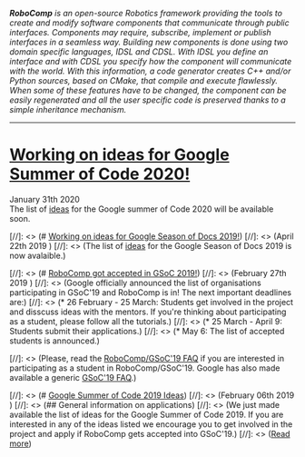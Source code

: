 _**RoboComp** is an open-source Robotics framework providing the tools to create and modify software components that communicate through public interfaces. Components may require, subscribe, implement or publish interfaces in a seamless way. Building new components is done using two domain specific languages, IDSL and CDSL. With IDSL you define an interface and with CDSL you specify how the component will communicate with the world. With this information, a code generator creates C++ and/or Python sources, based on CMake, that compile and execute flawlessly. When some of these features have to be changed, the component can be easily regenerated and all the user specific code is preserved thanks to a simple inheritance mechanism._

* * *

# [Working on ideas for Google Summer of Code 2020!](/web/gsoc/2020/ideas)
<span class="post-date">January 31th 2020</span>  
The list of [ideas](/web/gsoc/2020/ideas/) for the Google summer of Code 2020 will be available soon.

[//]: <> (# [Working on ideas for Google Season of Docs 2019!](/web/gsod/2019/ideas))
[//]: <> (<span class="post-date">April 22th 2019</span>  )
[//]: <> (The list of [ideas](/web/gsod/2019/ideas/) for the Google Season of Docs 2019 is now avalaible.)

[//]: <> (# [RoboComp got accepted in GSoC 2019!](/web/blog/gsoc/faq2019))
[//]: <> (<span class="post-date">February 27th 2019</span>  )
[//]: <> (Google officially announced the list of organisations participating in GSoC'19 and RoboComp is in! The next important deadlines are:)
[//]: <> (* 26 February - 25 March: Students get involved in the project and disscuss ideas with the mentors. If you're thinking about participating as a student, please follow all the tutorials.)
[//]: <> (* 25 March - April 9: Students submit their applications.)
[//]: <> (* May 6: The list of accepted students is announced.)

[//]: <> (Please, read the [RoboComp/GSoC'19 FAQ](/web/blog/gsoc/faq2019) if you are interested in participating as a student in RoboComp/GSoC'19. Google has also made available a generic [GSoC'19 FAQ](https://developers.google.com/open-source/gsoc/faq).)



[//]: <> (# [Google Summer of Code 2019 Ideas](/web/blog/gsoc/ideas2019))
[//]: <> (<span class="post-date">February 06th 2019</span> )
[//]: <> (## General information on applications)
[//]: <> (We just made available the list of ideas for the Google Summer of Code 2019. If you are interested in any of the ideas listed we encourage you to get involved in the project and apply if RoboComp gets accepted into GSoC'19.)
[//]: <> ([Read more](/web/blog/gsoc/ideas2019))

